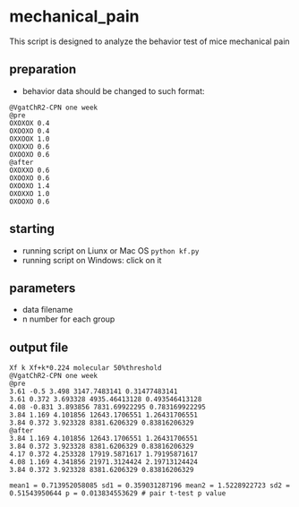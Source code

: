 # mechanical_pain
This script is designed to analyze the behavior test of mice mechanical pain

## preparation
* behavior data should be changed to such format:
```
@VgatChR2-CPN one week
@pre
OXOXOX 0.4
OXOOXO 0.4
OXXOOX 1.0
OXOXXO 0.6
OXOOXO 0.6
@after
OXOXXO 0.6
OXOOXO 0.6
OXOOXO 1.4
OXOXXO 1.0
OXOOXO 0.6
```

## starting
* running script on Liunx or Mac OS
`python kf.py`
* running script on Windows: click on it

## parameters
* data filename
* n number for each group

## output file
```
Xf k Xf+k*0.224 molecular 50%threshold
@VgatChR2-CPN one week
@pre
3.61 -0.5 3.498 3147.7483141 0.31477483141
3.61 0.372 3.693328 4935.46413128 0.493546413128
4.08 -0.831 3.893856 7831.69922295 0.783169922295
3.84 1.169 4.101856 12643.1706551 1.26431706551
3.84 0.372 3.923328 8381.6206329 0.83816206329
@after
3.84 1.169 4.101856 12643.1706551 1.26431706551
3.84 0.372 3.923328 8381.6206329 0.83816206329
4.17 0.372 4.253328 17919.5871617 1.79195871617
4.08 1.169 4.341856 21971.3124424 2.19713124424
3.84 0.372 3.923328 8381.6206329 0.83816206329

mean1 = 0.713952058085 sd1 = 0.359031287196 mean2 = 1.5228922723 sd2 = 0.51543950644 p = 0.013834553629 # pair t-test p value
```
